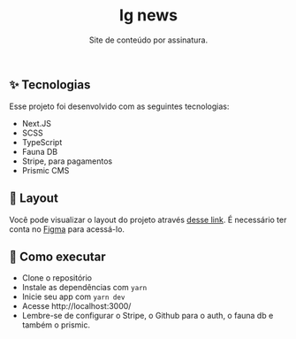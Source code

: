 <h1 align="center">
Ig news
</h1>

<p align="center">
Site de conteúdo por assinatura.
</p>
<br>

## ✨ Tecnologias

Esse projeto foi desenvolvido com as seguintes tecnologias:

- Next.JS
- SCSS
- TypeScript
- Fauna DB
- Stripe, para pagamentos
- Prismic CMS

## 🔖 Layout

Você pode visualizar o layout do projeto através [desse link](https://www.figma.com/file/IhQRtrOZdu3TrvkPYREzOy/PlantManager/duplicate). É necessário ter conta no [Figma](http://figma.com/) para acessá-lo.

## 🚀 Como executar

- Clone o repositório
- Instale as dependências com `yarn`
- Inicie seu app com `yarn dev`
- Acesse http://localhost:3000/
- Lembre-se de configurar o Stripe, o Github para o auth, o fauna db e também o prismic.
